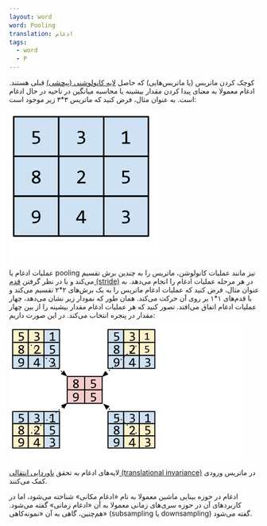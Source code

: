 ```yaml
---
layout: word
word: Pooling
translation: ادغام
tags:
  - word
  - P
---
```

کوچک کردن ماتریس (یا ماتریس‌هایی) که حاصل [لایه کانولوشنی (پیچشی)](/C/convolutional_layer) قبلی هستند. ادغام معمولا به معنای پیدا کردن مقدار بیشینه یا محاسبه میانگین در ناحیه در حال ادغام است. به عنوان مثال، فرض کنید که ماتریس ۳*۳ زیر موجود است:

![](/assets/img/poolingstart.svg)

عملیات ادغام یا pooling نیز مانند عملیات کانولوشن، ماتریس را به چندین برش تقسیم می‌کند و با در نظر گرفتن [قدم (stride)](/S/stride) در هر مرحله عملیات ادغام را انجام می‌دهد. به عنوان مثال، فرض کنید که عملیات ادغام ماتریس را به یک برش‌های ۲\*۲ تقسیم می‌کند و با قدم‌های ۱\*۱ بر روی آن حرکت می‌کند. همان طور که نمودار زیر نشان می‌دهد، چهار عملیات ادغام اتفاق می‌افتد. تصور کنید که هر عملیات ادغام مقدار بیشینه را از بین چهار مقدار در پنجره انتخاب می‌کند. در این صورت داریم:

![](/assets/img/poolingconvolution.svg)

لایه‌های ادغام به تحقق [ناوردایی انتقالی (translational invariance)](/T/translational_invariance) در ماتریس ورودی کمک می‌کنند.

ادغام در حوزه بینایی ماشین معمولا به نام «ادغام مکانی» شناخته می‌شود،‌ اما در کاربردهای آن در حوزه سری‌های زمانی معمولا به آن «ادغام زمانی» گفته می‌شود. هم‌چنین، گاهی به آن «نمونه‌کاهی» (subsampling یا downsampling) گفته می‌شود.